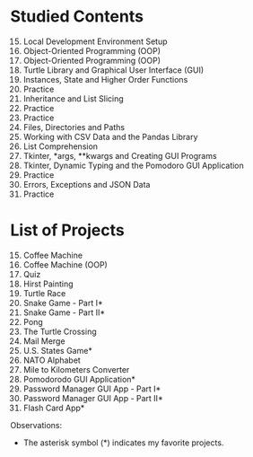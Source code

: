 # Studied Contents

15. Local Development Environment Setup
16. Object-Oriented Programming (OOP)
17. Object-Oriented Programming (OOP)
18. Turtle Library and Graphical User Interface (GUI)
19. Instances, State and Higher Order Functions
20. Practice
21. Inheritance and List Slicing
22. Practice
23. Practice
24. Files, Directories and Paths
25. Working with CSV Data and the Pandas Library
26. List Comprehension
27. Tkinter, *args, **kwargs and Creating GUI Programs
28. Tkinter, Dynamic Typing and the Pomodoro GUI Application
29. Practice
30. Errors, Exceptions and JSON Data
31. Practice

# List of Projects

15. Coffee Machine
16. Coffee Machine (OOP)
17. Quiz
18. Hirst Painting
19. Turtle Race
20. Snake Game - Part I*
21. Snake Game - Part II*
22. Pong
23. The Turtle Crossing
24. Mail Merge
25. U.S. States Game*
26. NATO Alphabet
27. Mile to Kilometers Converter
28. Pomodorodo GUI Application*
29. Password Manager GUI App - Part I*
30. Password Manager GUI App - Part II*
31. Flash Card App*

Observations:

- The asterisk symbol (\*) indicates my favorite projects.
